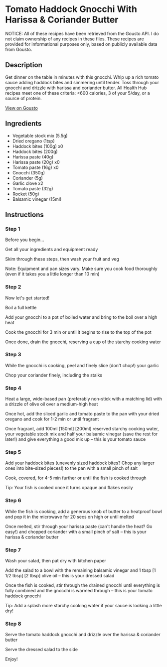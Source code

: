 # Tomato Haddock Gnocchi With Harissa & Coriander Butter

NOTICE: All of these recipes have been retrieved from the Gousto API. I do not claim ownership of any recipes in these files. These recipes are provided for informational purposes only, based on publicly available data from Gousto.

## Description

Get dinner on the table in minutes with this gnocchi. Whip up a rich tomato sauce adding haddock bites and simmering until tender. Toss through your gnocchi and drizzle with harissa and coriander butter. All Health Hub recipes meet one of these criteria: <600 calories, 3 of your 5/day, or a source of protein.

[View on Gousto](https://www.gousto.co.uk/recipes/cookbook/tomato-haddock-gnocchi-with-romesco-salsa)

## Ingredients

- Vegetable stock mix (5.5g)
- Dried oregano (1tsp)
- Haddock bites (100g) x0
- Haddock bites (200g)
- Harissa paste (40g)
- Harissa paste (20g) x0
- Tomato paste (16g) x0
- Gnocchi (350g)
- Coriander (5g)
- Garlic clove x2
- Tomato paste (32g)
- Rocket (50g)
- Balsamic vinegar (15ml)

## Instructions


### Step 1

Before you begin...

Get all your ingredients and equipment ready

Skim through these steps, then wash your fruit and veg

Note: Equipment and pan sizes vary. Make sure you cook food thoroughly (even if it takes you a little longer than 10 min)


### Step 2

Now let's get started!

Boil a full kettle

Add your gnocchi to a pot of boiled water and bring to the boil over a high heat

Cook the gnocchi for 3 min or until it begins to rise to the top of the pot

Once done, drain the gnocchi, reserving a cup of the starchy cooking water


### Step 3

While the gnocchi is cooking, peel and finely slice (don't chop!) your garlic

Chop your coriander finely, including the stalks


### Step 4

Heat a large, wide-based pan (preferably non-stick with a matching lid) with a drizzle of olive oil over a medium-high heat

Once hot, add the sliced garlic and tomato paste to the pan with your dried oregano and cook for 1-2 min or until fragrant

Once fragrant, add 100ml <span class="text-purple">[150ml]</span> <span class="text-danger">[200ml]</span> reserved starchy cooking water, your vegetable stock mix and half your balsamic vinegar (save the rest for later!) and give everything a good mix up – this is your tomato sauce


### Step 5

Add your haddock bites (unevenly sized haddock bites? Chop any larger ones into bite-sized pieces!) to the pan with a small pinch of salt

Cook, covered, for 4-5 min further or until the fish is cooked through

Tip: Your fish is cooked once it turns opaque and flakes easily


### Step 6

While the fish is cooking, add a generous knob of butter to a heatproof bowl and pop it in the microwave for 20 secs on high or until melted

Once melted, stir through your harissa paste (can't handle the heat? Go easy!) and chopped coriander with a small pinch of salt – this is your harissa & coriander butter


### Step 7

Wash your salad, then pat dry with kitchen paper

Add the salad to a bowl with the remaining balsamic vinegar and 1 tbsp <span class="text-purple">[1 1/2 tbsp]</span> <span class="text-danger">[2 tbsp]</span> olive oil – this is your dressed salad

Once the fish is cooked, stir through the drained gnocchi until everything is fully combined and the gnocchi is warmed through – this is your tomato haddock gnocchi

Tip: Add a splash more starchy cooking water if your sauce is looking a little dry!

### Step 8

Serve the tomato haddock gnocchi and drizzle over the harissa & coriander butter

Serve the dressed salad to the side

Enjoy!

